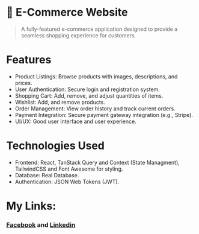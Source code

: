 # 🛒 E-Commerce Website

> A fully-featured e-commerce application designed to provide a seamless shopping experience for customers.

# Features

- Product Listings: Browse products with images, descriptions, and prices.
- User Authentication: Secure login and registration system.
- Shopping Cart: Add, remove, and adjust quantities of items.
- Wishlist: Add, and remove products.
- Order Management: View order history and track current orders.
- Payment Integration: Secure payment gateway integration (e.g., Stripe).
- UI/UX: Good user interface and user experience.


# Technologies Used

- Frontend: React, TanStack Query and Context (State Managment), TailwindCSS and Font Awesome for styling.
- Database: Real Database.
- Authentication: JSON Web Tokens (JWT).


# My Links: 

### [Facebook](https://www.facebook.com/share/1D3KmZEH8D/) and [Linkedin](https://www.linkedin.com/in/nour-aldin-mohamed/)
